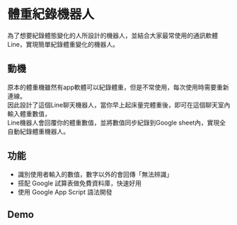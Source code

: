 # 體重紀錄機器人
為了想要紀錄體態變化的人所設計的機器人，並結合大家最常使用的通訊軟體Line，實現簡單紀錄體重變化的機器人。

## 動機
原本的體重機雖然有app軟體可以紀錄體重，但是不常使用，每次使用時需要重新連線。  
因此設計了這個Line聊天機器人，當你早上起床量完體重後，即可在這個聊天室內輸入體重數值，  
Line機器人會回覆你的體重數值，並將數值同步紀錄到Google sheet內，實現全自動紀錄體重機器人。

## 功能
+ 識別使用者輸入的數值，數字以外的會回傳「無法辨識」  
+ 搭配 Google 試算表做免費資料庫，快速好用  
+ 使用 Google App Script 語法開發


## Demo
